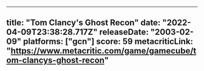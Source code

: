 
---
title: "Tom Clancy's Ghost Recon"
date: "2022-04-09T23:38:28.717Z"
releaseDate: "2003-02-09"
platforms: ["gcn"]
score: 59
metacriticLink: "https://www.metacritic.com/game/gamecube/tom-clancys-ghost-recon"
---
